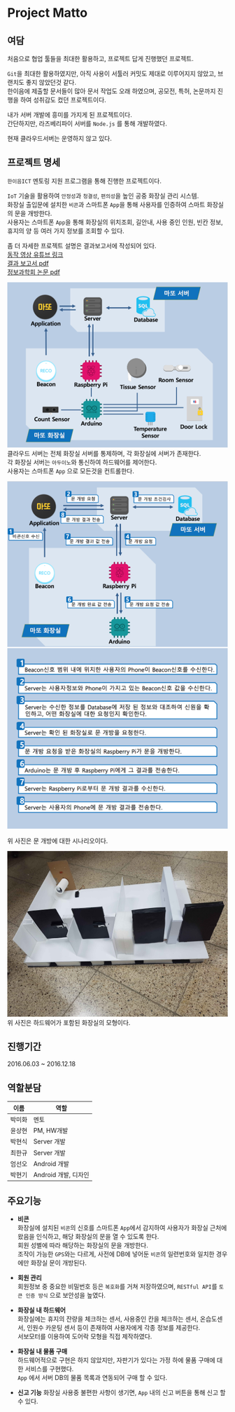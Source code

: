 # Project Matto

## 여담
처음으로 협업 툴들을 최대한 활용하고, 프로젝트 답게 진행했던 프로젝트.  

`Git`을 최대한 활용하였지만, 아직 사용이 서툴러 커밋도 제대로 이루어지지 않았고, 브랜치도 좋지 않았던것 같다.  
한이음에 제출할 문서들이 많아 문서 작업도 오래 하였으며, 공모전, 특허, 논문까지 진행을 하여 성취감도 컸던 프로젝트이다.  

내가 서버 개발에 흥미를 가지게 된 프로젝트이다.  
간단하지만, 라즈베리파이 서버를 `Node.js` 를 통해 개발하였다.  

현재 클라우드서버는 운영하지 않고 있다.  

## 프로젝트 명세
`한이음ICT` 멘토링 지원 프로그램을 통해 진행한 프로젝트이다.  

`IoT` 기술을 활용하여 `안정성`과 `청결성`, `편의성`을 높인 공중 화장실 관리 시스템.  
화장실 출입문에 설치한 `비콘`과 스마트폰 `App`을 통해 사용자를 인증하여 스마트 화장실의 문을 개방한다.  
사용자는 스마트폰 `App`을 통해 화장실의 위치조회, 길안내, 사용 중인 인원, 빈칸 정보, 휴지의 양 등 여러 가지 정보를 조회할 수 있다.  

좀 더 자세한 프로젝트 설명은 결과보고서에 작성되어 있다.  
[동작 영상 유튜브 링크](https://youtu.be/twX8YfiCI48)  
[결과 보고서 pdf](./docs/DP_result.pdf)  
[정보과학회 논문 pdf](./docs/DP_thesis.pdf)  

![시스템 구성도](./docs/images/system.png)
클라우드 서버는 전체 화장실 서버를 통제하며, 각 화장실에 서버가 존재한다.  
각 화장실 서버는 `아두이노`와 통신하여 하드웨어를 제어한다.  
사용자는 스마트폰 `App` 으로 모든것을 컨트롤한다.

![로직1](./docs/images/logic_1.png)
![로직2](./docs/images/logic_2.png)

위 사진은 문 개방에 대한 시나리오이다.  

![하드웨어 사진](./docs/images/hardware.jpg)
위 사진은 하드웨어가 포함된 화장실의 모형이다.  

## 진행기간
2016.06.03 ~ 2016.12.18  

## 역할분담
|이름|역할|
|:----:|---|
|박미화|멘토|
|윤상현|PM, HW개발|
|박현식|Server 개발|
|최한규|Server 개발|
|엄선오|Android 개발|
|박현기|Android 개발, 디자인|

## 주요기능
* **비콘**  
화장실에 설치된 `비콘`의 신호를 스마트폰 `App`에서 감지하여 사용자가 화장실 근처에 왔음을 인식하고, 해당 화장실의 문을 열 수 있도록 한다.  
회원 성별에 따라 해당하는 화장실의 문을 개방한다.  
조작이 가능한 `GPS`와는 다르게, 사전에 DB에 넣어둔 `비콘`의 일련번호와 일치한 경우에만 화장실 문이 개방된다.  

* **회원 관리**  
회원정보 중 중요한 비밀번호 등은 `복호화`를 거쳐 저장하였으며, `RESTful API`를 `토큰 인증 방식` 으로 보안성을 높였다.  

* **화장실 내 하드웨어**  
화장실에는 휴지의 잔량을 체크하는 센서, 사용중인 칸을 체크하는 센서, 온습도센서, 인원수 카운팅 센서 등이 존재하여 사용자에게 각종 정보를 제공한다.  
서보모터를 이용하여 도어락 모형을 직접 제작하였다.  

* **화장실 내 물품 구매**  
하드웨어적으로 구현은 하지 않았지만, 자판기가 있다는 가정 하에 물품 구매에 대한 서비스를 구현했다.  
`App` 에서 서버 DB의 물품 목록과 연동되어 구매 할 수 있다.  

* **신고 기능**
화장실 사용중 불편한 사항이 생기면, `App` 내의 신고 버튼을 통해 신고 할 수 있다.  

